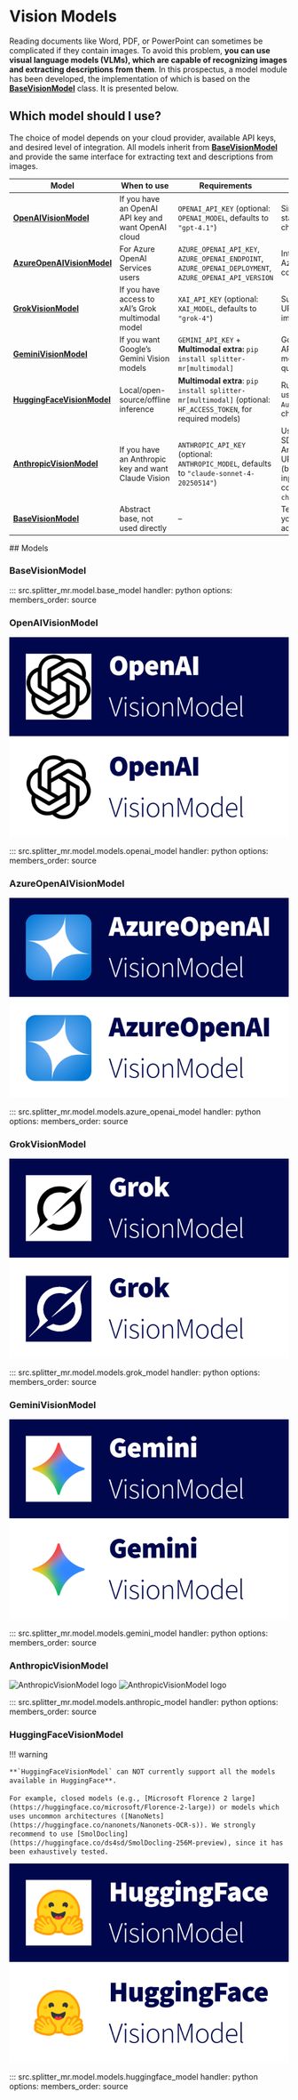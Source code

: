 # **Vision Models**

Reading documents like Word, PDF, or PowerPoint can sometimes be complicated if they contain images. To avoid this problem, **you can use visual language models (VLMs), which are capable of recognizing images and extracting descriptions from them**. In this prospectus, a model module has been developed, the implementation of which is based on the [**BaseVisionModel**](#basevisionmodel) class. It is presented below.

## Which model should I use?

The choice of model depends on your cloud provider, available API keys, and desired level of integration.
All models inherit from [**BaseVisionModel**](#basevisionmodel) and provide the same interface for extracting text and descriptions from images.

| Model                                                 | When to use                                         | Requirements                                                                                                   | Features                                                                                                     |
| ----------------------------------------------------- | --------------------------------------------------- | -------------------------------------------------------------------------------------------------------------- | ------------------------------------------------------------------------------------------------------------ |
| [**OpenAIVisionModel**](#openaivisionmodel)           | If you have an OpenAI API key and want OpenAI cloud | `OPENAI_API_KEY` (optional: `OPENAI_MODEL`, defaults to `"gpt-4.1"`)                                           | Simple setup; standard OpenAI chat API                                                                       |
| [**AzureOpenAIVisionModel**](#azureopenaivisionmodel) | For Azure OpenAI Services users                     | `AZURE_OPENAI_API_KEY`, `AZURE_OPENAI_ENDPOINT`, `AZURE_OPENAI_DEPLOYMENT`, `AZURE_OPENAI_API_VERSION`         | Integrates with Azure; enterprise controls                                                                   |
| [**GrokVisionModel**](#grokvisionmodel)               | If you have access to xAI’s Grok multimodal model   | `XAI_API_KEY` (optional: `XAI_MODEL`, defaults to `"grok-4"`)                                                  | Supports data-URIs; optional image quality                                                                   |
| [**GeminiVisionModel**](#geminivisionmodel)           | If you want Google’s Gemini Vision models           | `GEMINI_API_KEY` + **Multimodal extra:** `pip install splitter-mr[multimodal]`                                 | Google Gemini API, multi-modal, high-quality extraction                                                      |
| [**HuggingFaceVisionModel**](#huggingfacevisionmodel) | Local/open-source/offline inference                 | **Multimodal extra**: `pip install splitter-mr[multimodal]` (optional: `HF_ACCESS_TOKEN`, for required models) | Runs locally, uses HF `AutoProcessor` + chat templates                                                       |
| [**AnthropicVisionModel**](#anthropicvisionmodel)     | If you have an Anthropic key and want Claude Vision | `ANTHROPIC_API_KEY` (optional: `ANTHROPIC_MODEL`, defaults to `"claude-sonnet-4-20250514"`)                    | Uses OpenAI SDK with Anthropic base URL; data-URI (base64) image input; OpenAI-compatible `chat.completions` |
| [**BaseVisionModel**](#basevisionmodel)               | Abstract base, not used directly                    | –                                                                                                              | Template to build your own adapters                                                                          |


## Models

### BaseVisionModel

::: src.splitter_mr.model.base_model
    handler: python
    options:
      members_order: source

### OpenAIVisionModel

![OpenAIVisionModel logo](../assets/openai_vision_model_button.svg#gh-light-mode-only)
![OpenAIVisionModel logo](../assets/openai_vision_model_button_white.svg#gh-dark-mode-only)

::: src.splitter_mr.model.models.openai_model
    handler: python
    options:
      members_order: source

### AzureOpenAIVisionModel

![OpenAIVisionModel logo](../assets/azure_openai_vision_model_button.svg#gh-light-mode-only)
![OpenAIVisionModel logo](../assets/azure_openai_vision_model_button_white.svg#gh-dark-mode-only)

::: src.splitter_mr.model.models.azure_openai_model
    handler: python
    options:
      members_order: source

### GrokVisionModel

![GrokVisionModel logo](../assets/grok_vision_model_button.svg#gh-light-mode-only)
![GrokVisionModel logo](../assets/grok_vision_model_button_white.svg#gh-dark-mode-only)

::: src.splitter_mr.model.models.grok_model
    handler: python
    options:
      members_order: source

### GeminiVisionModel

![GeminiVisionModel logo](../assets/gemini_vision_model_button.svg#gh-light-mode-only)
![GeminiVisionModel logo](../assets/gemini_vision_model_button_white.svg#gh-dark-mode-only)

::: src.splitter_mr.model.models.gemini_model
    handler: python
    options:
      members_order: source

### AnthropicVisionModel

![AnthropicVisionModel logo](../assets/anthropic_vision_model_button.svg#gh-light-mode-only)
![AnthropicVisionModel logo](../assets/anthropic_vision_model_button_white.svg#gh-dark-mode-only)

::: src.splitter_mr.model.models.anthropic_model
    handler: python
    options:
      members_order: source

### HuggingFaceVisionModel

!!! warning

    **`HuggingFaceVisionModel` can NOT currently support all the models available in HuggingFace**. 
    
    For example, closed models (e.g., [Microsoft Florence 2 large](https://huggingface.co/microsoft/Florence-2-large)) or models which uses uncommon architectures ([NanoNets](https://huggingface.co/nanonets/Nanonets-OCR-s)). We strongly recommend to use [SmolDocling](https://huggingface.co/ds4sd/SmolDocling-256M-preview), since it has been exhaustively tested.

![HuggingFaceVisionModel logo](../assets/huggingface_vision_model_button.svg#gh-light-mode-only)
![HuggingFaceVisionModel logo](../assets/huggingface_vision_model_button_white.svg#gh-dark-mode-only)

::: src.splitter_mr.model.models.huggingface_model
    handler: python
    options:
      members_order: source